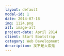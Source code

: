 ```yaml
---
layout: default
modal-id: 1
date: 2014-07-18
img: 1124.png
alt: image-alt
project-date: April 2014
client: Start Bootstrap
category: Web Development
description: 我不是大索鬼
---
```

